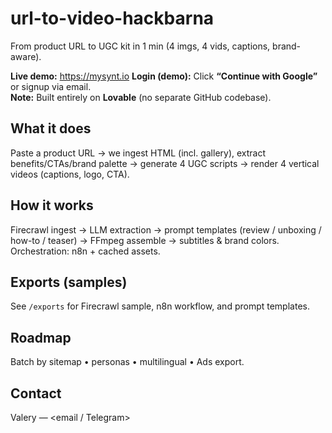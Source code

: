 # url-to-video-hackbarna
From product URL to UGC kit in 1 min (4 imgs, 4 vids, captions, brand-aware).

**Live demo:** https://mysynt.io
**Login (demo):** Click **“Continue with Google”** or signup via email.  
**Note:** Built entirely on **Lovable** (no separate GitHub codebase). 

## What it does
Paste a product URL → we ingest HTML (incl. gallery), extract benefits/CTAs/brand palette → generate 4 UGC scripts → render 4 vertical videos (captions, logo, CTA).

## How it works
Firecrawl ingest → LLM extraction → prompt templates (review / unboxing / how-to / teaser) → FFmpeg assemble → subtitles & brand colors.  
Orchestration: n8n + cached assets.

## Exports (samples)
See `/exports` for Firecrawl sample, n8n workflow, and prompt templates.

## Roadmap
Batch by sitemap • personas • multilingual • Ads export.

## Contact
Valery — <email / Telegram>
